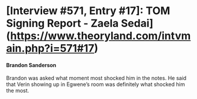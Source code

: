 # [Interview #571, Entry #17]: TOM Signing Report - Zaela Sedai](https://www.theoryland.com/intvmain.php?i=571#17)

#### Brandon Sanderson

Brandon was asked what moment most shocked him in the notes. He said that Verin showing up in Egwene’s room was definitely what shocked him the most.

